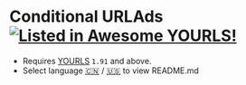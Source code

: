 # Conditional URLAds [![Listed in Awesome YOURLS!](https://img.shields.io/badge/Awesome-YOURLS-C5A3BE)](https://github.com/YOURLS/awesome-yourls/)

- Requires [YOURLS](https://yourls.org) `1.91` and above.
- Select language  [:cn:](./README/zh_CN.md) / [:us:](./README/en_US.md)  to view README.md  
